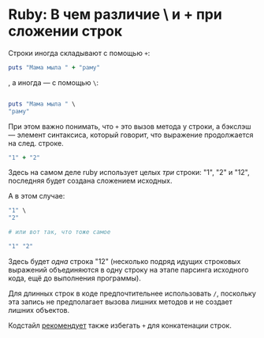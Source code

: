 # Ruby: В чем различие \ и + при сложении строк

Строки иногда складывают с помощью `+`:

```ruby
puts "Мама мыла " + "раму"
```

, а иногда — с помощью `\`:

```ruby

puts "Мама мыла " \
"раму"
```

При этом важно понимать, что `+` это вызов метода у строки, а бэкслэш — элемент синтаксиса, который говорит, что выражение продолжается на след. строке.

```ruby
"1" + "2"
```

Здесь на самом деле ruby использует целых *три* строки: "1", "2" и "12", последняя будет создана сложением исходных.

А в этом случае:
```ruby
"1" \
"2"

# или вот так, что тоже самое

"1" "2"
```

Здесь будет *одна* строка "12" (несколько подряд идущих строковых выражений объединяются в одну строку на этапе парсинга исходного кода, ещё до выполнения программы).

Для длинных строк в коде предпочтительнее использовать `/`, поскольку эта запись не предполагает вызова лишних методов и не создает лишних объектов.

Кодстайл [рекомендует](https://github.com/bbatsov/ruby-style-guide#concat-strings) также избегать `+` для конкатенации строк.
